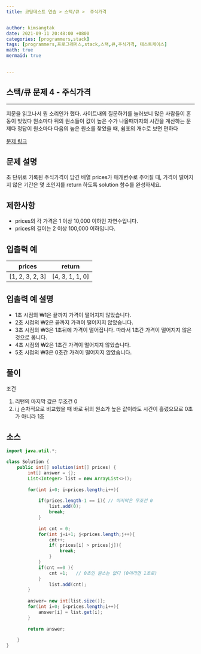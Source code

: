 ```yaml
---
title: 코딩테스트 연습 > 스택/큐 >  주식가격


author: kimsangtak
date: 2021-09-11 20:48:00 +0800
categories: [programmers,stack]
tags: [programmers,프로그래머스,stack,스택,큐,주식가격, 테스트케이스]
math: true
mermaid: true

  
---
```


## 스택/큐 문제 4 - 주식가격

---
지문을 읽고나서 뭔 소리인가 했다. 사이트내의 질문하기를 눌러보니 많은 사람들이 혼동이 빚었다
원소마다 뒤의 원소들이 값이 높은 수가 나올때까지의 시간을 계산하는 문제다
정답이 원소마다 다음의 높은 원소를 찾았을 때,  쉼표의 개수로 보면 편하다

<a href="https://programmers.co.kr/learn/courses/30/lessons/42584" target="_blank">문제 링크</a>

## 문제 설명

초 단위로 기록된 주식가격이 담긴 배열 prices가 매개변수로 주어질 때, 가격이 떨어지지 않은 기간은 몇 초인지를 return 하도록 solution 함수를 완성하세요.

## 제한사항

* prices의 각 가격은 1 이상 10,000 이하인 자연수입니다.
* prices의 길이는 2 이상 100,000 이하입니다.

## 입출력 예

|prices	| return	|
|:---------------:|:------:|
|[1, 2, 3, 2, 3]	    |[4, 3, 1, 1, 0]	    |

## 입출력 예 설명

* 1초 시점의 ₩1은 끝까지 가격이 떨어지지 않았습니다.
* 2초 시점의 ₩2은 끝까지 가격이 떨어지지 않았습니다.
* 3초 시점의 ₩3은 1초뒤에 가격이 떨어집니다. 따라서 1초간 가격이 떨어지지 않은 것으로 봅니다.
* 4초 시점의 ₩2은 1초간 가격이 떨어지지 않았습니다.
* 5초 시점의 ₩3은 0초간 가격이 떨어지지 않았습니다.

## 풀이

조건 

1. 리턴의 마지막 값은 무조건 0
2. i,j 순차적으로 비교했을 때 바로 뒤의 원소가 높은 값이라도 시간이 흘렀으므로 0초가 아니라 1초

## 소스 

```java
import java.util.*;

class Solution {
    public int[] solution(int[] prices) {
        int[] answer = {};
        List<Integer> list = new ArrayList<>();
        
        for(int i=0; i<prices.length;i++){
            
            if(prices.length-1 == i){ // 마지막은 무조건 0 
                list.add(0);
                break;
            }
            
            int cnt = 0;
            for(int j=i+1; j<prices.length;j++){
                cnt++;
                if( prices[i] > prices[j]){                  
                    break;
                }
            }
            if(cnt ==0 ){
                cnt =1;   // 0초인 원소는 없다 (0이라면 1초로)
            }
                list.add(cnt);
        }              
        
        answer= new int[list.size()];
        for(int i=0; i<prices.length;i++){
            answer[i] = list.get(i);
        }
        
        return answer;
        
    }
}
```
